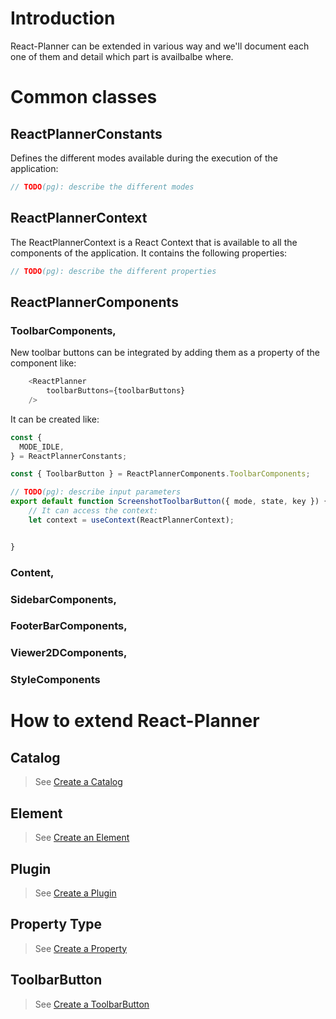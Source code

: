 # Introduction

React-Planner can be extended in various way and we'll document each one of them and detail which part is availbalbe where.

# Common classes

## ReactPlannerConstants

Defines the different modes available during the execution of the application:

```typescript
// TODO(pg): describe the different modes
```

## ReactPlannerContext

The ReactPlannerContext is a React Context that is available to all the components of the application. It contains the following properties:

```typescript
// TODO(pg): describe the different properties
```


## ReactPlannerComponents

### ToolbarComponents,

New toolbar buttons can be integrated by adding them as a property of the <ReactPlanner> component like:

```typescript
    <ReactPlanner
        toolbarButtons={toolbarButtons}
    />
```

It can be created like:

```typescript
const {
  MODE_IDLE,
} = ReactPlannerConstants;

const { ToolbarButton } = ReactPlannerComponents.ToolbarComponents;

// TODO(pg): describe input parameters
export default function ScreenshotToolbarButton({ mode, state, key }) {
    // It can access the context:
    let context = useContext(ReactPlannerContext);


}
```	

### Content,

### SidebarComponents,

### FooterBarComponents,

### Viewer2DComponents,
### StyleComponents

### 

# How to extend React-Planner

## Catalog
> See [Create a Catalog](HOW_TO_CREATE_A_CATALOG.md)

## Element
> See [Create an Element](HOW_TO_CREATE_AN_ELEMENT.md)

## Plugin
> See [Create a Plugin](HOW_TO_CREATE_A_PLUGIN.md)

## Property Type
> See [Create a Property](HOW_TO_CREATE_A_PROPERTY.md)

## ToolbarButton
> See [Create a ToolbarButton](HOW_TO_CREATE_A_TOOLBAR_BUTTON.md)

